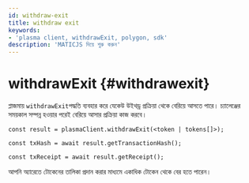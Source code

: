 ```yaml
---
id: withdraw-exit
title: withdraw exit
keywords:
- 'plasma client, withdrawExit, polygon, sdk'
description: 'MATICJS দিয়ে শুরু করুন'
---
```


# withdrawExit {#withdrawexit}

প্লাজমায় `withdrawExit`পদ্ধতি ব্যবহার করে যেকেউ উইথড্র প্রক্রিয়া থেকে বেরিয়ে আসতে পারে। চ্যালেঞ্জের সময়কাল সম্পন্ন হওয়ার পরেই বেরিয়ে আসার প্রক্রিয়া কাজ করবে।

```
const result = plasmaClient.withdrawExit(<token | tokens[]>);

const txHash = await result.getTransactionHash();

const txReceipt = await result.getReceipt();

```

আপনি অ্যারেতে টোকেনের তালিকা প্রদান করার মাধ্যমে একাধিক টোকেন থেকে বের হতে পারেন।
